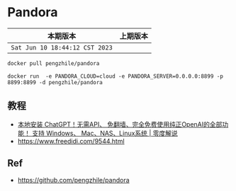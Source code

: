 # Pandora

|本期版本|上期版本
|:---:|:---:
`Sat Jun 10 18:44:12 CST 2023` |

```bash
docker pull pengzhile/pandora
```


```
docker run  -e PANDORA_CLOUD=cloud -e PANDORA_SERVER=0.0.0.0:8899 -p 8899:8899 -d pengzhile/pandora
```

## 教程

* [本地安装 ChatGPT！无需API、 免翻墙、完全免费使用纯正OpenAI的全部功能！ 支持 Windows、 Mac、NAS、Linux系统 | 零度解说](https://www.youtube.com/watch?v=gKmawmUw7Jo)
* <https://www.freedidi.com/9544.html>

## Ref

* <https://github.com/pengzhile/pandora>